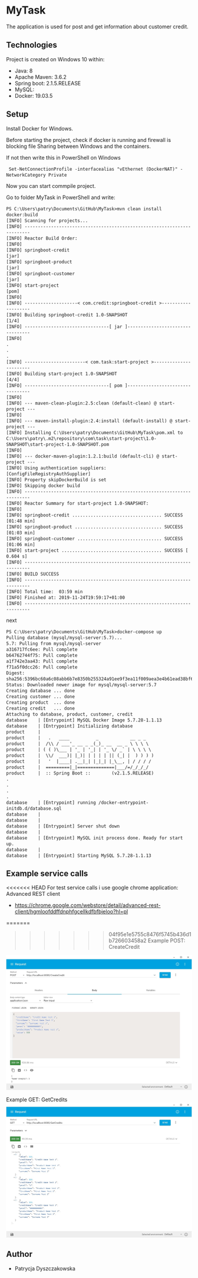 # MyTask
The application is used for post and get information about customer credit.

## Technologies
Project is created on Windows 10 within:
* Java: 8
* Apache Maven: 3.6.2
* Spring boot: 2.1.5.RELEASE
* MySQL: 
* Docker: 19.03.5

## Setup
Install Docker for Windows.

Before starting the project, check if docker is running and firewall is blocking file Sharing between Windows and the containers.

If not then write this in PowerShell on Windows
```
 Set-NetConnectionProfile -interfacealias "vEthernet (DockerNAT)" -NetworkCategory Private
```
Now you can start commpile project.

Go to folder MyTask in PowerShell and write:

```
PS C:\Users\patry\Documents\GitHub\MyTask>mvn clean install docker:build
[INFO] Scanning for projects...
[INFO] ------------------------------------------------------------------------
[INFO] Reactor Build Order:
[INFO]
[INFO] springboot-credit                                                  [jar]
[INFO] springboot-product                                                 [jar]
[INFO] springboot-customer                                                [jar]
[INFO] start-project                                                      [pom]
[INFO]
[INFO] --------------------< com.credit:springboot-credit >--------------------
[INFO] Building springboot-credit 1.0-SNAPSHOT                            [1/4]
[INFO] --------------------------------[ jar ]---------------------------------
[INFO]
.
.
.
[INFO] -----------------------< com.task:start-project >-----------------------
[INFO] Building start-project 1.0-SNAPSHOT                                [4/4]
[INFO] --------------------------------[ pom ]---------------------------------
[INFO]
[INFO] --- maven-clean-plugin:2.5:clean (default-clean) @ start-project ---
[INFO]
[INFO] --- maven-install-plugin:2.4:install (default-install) @ start-project ---
[INFO] Installing C:\Users\patry\Documents\GitHub\MyTask\pom.xml to C:\Users\patry\.m2\repository\com\task\start-project\1.0-SNAPSHOT\start-project-1.0-SNAPSHOT.pom
[INFO]
[INFO] --- docker-maven-plugin:1.2.1:build (default-cli) @ start-project ---
[INFO] Using authentication suppliers: [ConfigFileRegistryAuthSupplier]
[INFO] Property skipDockerBuild is set
[INFO] Skipping docker build
[INFO] ------------------------------------------------------------------------
[INFO] Reactor Summary for start-project 1.0-SNAPSHOT:
[INFO]
[INFO] springboot-credit .................................. SUCCESS [01:48 min]
[INFO] springboot-product ................................. SUCCESS [01:03 min]
[INFO] springboot-customer ................................ SUCCESS [01:06 min]
[INFO] start-project ...................................... SUCCESS [  0.604 s]
[INFO] ------------------------------------------------------------------------
[INFO] BUILD SUCCESS
[INFO] ------------------------------------------------------------------------
[INFO] Total time:  03:59 min
[INFO] Finished at: 2019-11-24T19:59:17+01:00
[INFO] ------------------------------------------------------------------------
```

next
```
PS C:\Users\patry\Documents\GitHub\MyTask>docker-compose up
Pulling database (mysql/mysql-server:5.7)...
5.7: Pulling from mysql/mysql-server
a316717fc6ee: Pull complete                                                                                                           b64762744f75: Pull complete                                                                                                           a1f742e3aa43: Pull complete                                                                                                           f71a5f0dcc26: Pull complete                                                                                                           Digest: sha256:5396bc60a6c08abb6b7e8350b255324a91ee9f3ea11f009aea3e4b61ead38bf6
Status: Downloaded newer image for mysql/mysql-server:5.7
Creating database ... done                                                                                                            Creating customer ... done                                                                                                            Creating product  ... done                                                                                                            Creating credit   ... done                                                                                                            Attaching to database, product, customer, credit
database    | [Entrypoint] MySQL Docker Image 5.7.28-1.1.13
database    | [Entrypoint] Initializing database
product     |
product     |   .   ____          _            __ _ _
product     |  /\\ / ___'_ __ _ _(_)_ __  __ _ \ \ \ \
product     | ( ( )\___ | '_ | '_| | '_ \/ _` | \ \ \ \
product     |  \\/  ___)| |_)| | | | | || (_| |  ) ) ) )
product     |   '  |____| .__|_| |_|_| |_\__, | / / / /
product     |  =========|_|==============|___/=/_/_/_/
product     |  :: Spring Boot ::        (v2.1.5.RELEASE)
.
.
.
.
database    | [Entrypoint] running /docker-entrypoint-initdb.d/database.sql
database    |
database    |
database    | [Entrypoint] Server shut down
database    |
database    | [Entrypoint] MySQL init process done. Ready for start up.
database    |
database    | [Entrypoint] Starting MySQL 5.7.28-1.1.13
```

## Example service calls
<<<<<<< HEAD
For test service calls i use google chrome application: Advanced REST client 
* https://chrome.google.com/webstore/detail/advanced-rest-client/hgmloofddffdnphfgcellkdfbfbjeloo?hl=pl

=======
>>>>>>> 04f95e1e5755c8476f5745b436d1b726603458a2
Example POST: CreateCredit

![Post calling](./Image/Post.jpg)

Example GET: GetCredits
![Get calling](./Image/Get.jpg)

## Author
* Patrycja Dyszczakowska



